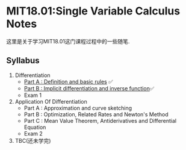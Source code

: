 # MIT18.01:Single Variable Calculus Notes

这里是关于学习MIT18.01这门课程过程中的一些随笔.

## Syllabus

1. Differentiation
   - [Part A : Definition and basic rules](https://github.com/Beckhol/MIT18.01-Single-variable-calculus-Notes/tree/main/Differentiation/Part%20A%20:%20Definition%20And%20Basic%20Rules) ✅
   - [Part B : Implicit differentiation and inverse function](https://github.com/Beckhol/CS-Notes-18.01-Single-Variable-Calculus/tree/main/Differentiation/Part%20B:%20Implicit%20Differentiation%20And%20Inverse%20Functions)✅
   - Exam 1
2. Application Of Differentiation
   - Part A : Approximation and curve sketching
   - Part B : Optimization, Related Rates and Newton's Method
   - Part C : Mean Value Theorem, Antiderivatives and Differential Equation
   - Exam 2
3. TBC(还未学完)
